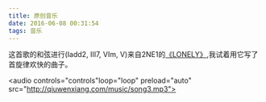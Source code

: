 ```yaml
---
title: 原创音乐
date: 2016-06-08 00:31:54
tags: 音乐
---
```


这首歌的和弦进行(Iadd2, III7, VIm, V)来自2NE1的[《LONELY》](http://www.iqiyi.com/yinyue/20120411/653b83ea995b6f01.html),我试着用它写了首旋律欢快的曲子。
 
   
<audio controls="controls"loop="loop" preload="auto" src="http://qiuwenxiang.com/music/song3.mp3">


